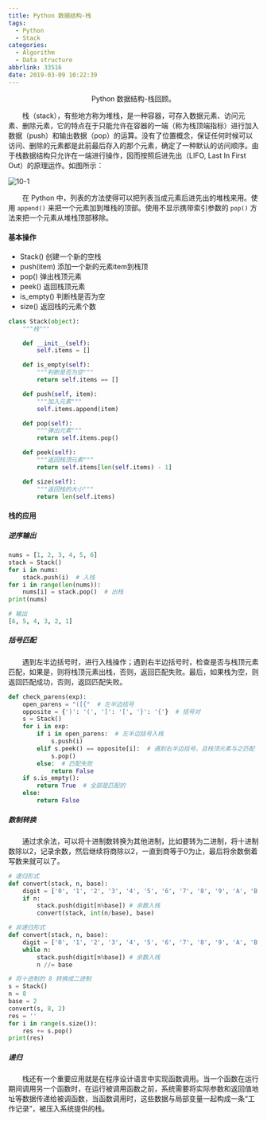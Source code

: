 ```yaml
---
title: Python 数据结构-栈
tags:
  - Python
  - Stack
categories: 
  - Algorithm
  - Data structure
abbrlink: 33516
date: 2019-03-09 10:22:39
---
```


<center>Python 数据结构-栈回顾。</center>
<!--more-->

　　栈（stack），有些地方称为堆栈，是一种容器，可存入数据元素、访问元素、删除元素，它的特点在于只能允许在容器的一端（称为栈顶端指标）进行加入数据（push）和输出数据（pop）的运算。没有了位置概念，保证任何时候可以访问、删除的元素都是此前最后存入的那个元素，确定了一种默认的访问顺序。由于栈数据结构只允许在一端进行操作，因而按照后进先出（LIFO, Last In First Out）的原理运作。如图所示：

![10-1](http://fzy-blog.oss-cn-shenzhen.aliyuncs.com/2019/2/10-1.jpg)

　　在 Python 中，列表的方法使得可以把列表当成元素后进先出的堆栈来用。使用 `append()` 来把一个元素加到堆栈的顶部。使用不显示携带索引参数的 `pop()` 方法来把一个元素从堆栈顶部移除。

#### 基本操作

- Stack() 创建一个新的空栈
- push(item) 添加一个新的元素item到栈顶
- pop() 弹出栈顶元素
- peek() 返回栈顶元素
- is_empty() 判断栈是否为空
- size() 返回栈的元素个数

```python
class Stack(object):
    """栈"""

    def __init__(self):
        self.items = []

    def is_empty(self):
        """判断是否为空"""
        return self.items == []

    def push(self, item):
        """加入元素"""
        self.items.append(item)

    def pop(self):
        """弹出元素"""
        return self.items.pop()

    def peek(self):
        """返回栈顶元素"""
        return self.items[len(self.items) - 1]

    def size(self):
        """返回栈的大小"""
        return len(self.items)
```

#### 栈的应用

##### 逆序输出 

```python
nums = [1, 2, 3, 4, 5, 6]
stack = Stack()
for i in nums:
    stack.push(i)  # 入栈
for i in range(len(nums)):
    nums[i] = stack.pop()  # 出栈
print(nums)

# 输出
[6, 5, 4, 3, 2, 1]
```

##### 括号匹配

　　遇到左半边括号时，进行入栈操作；遇到右半边括号时，检查是否与栈顶元素匹配，如果是，则将栈顶元素出栈，否则，返回匹配失败。最后，如果栈为空，则返回匹配成功，否则，返回匹配失败。

```python
def check_parens(exp):
    open_parens = "([{"  # 左半边括号
    opposite = {')': '(', ']': '[', '}': '{'}  # 括号对
    s = Stack()
    for i in exp:
        if i in open_parens:  # 左半边括号入栈
            s.push(i)
        elif s.peek() == opposite[i]:  # 遇到右半边括号，且栈顶元素与之匹配
            s.pop()
        else:  # 匹配失败
            return False
    if s.is_empty():
        return True  # 全部是匹配的
    else:
        return False
```

##### 数制转换

　　通过求余法，可以将十进制数转换为其他进制，比如要转为二进制，将十进制数除以2，记录余数，然后继续将商除以2，一直到商等于0为止，最后将余数倒着写数来就可以了。

```python
# 递归形式
def convert(stack, n, base):
    digit = ['0', '1', '2', '3', '4', '5', '6', '7', '8', '9', 'A', 'B', 'C', 'D', 'E', 'F']
    if n:
        stack.push(digit[n%base]) # 余数入栈
        convert(stack, int(n/base), base)

# 非递归形式
def convert(stack, n, base):
    digit = ['0', '1', '2', '3', '4', '5', '6', '7', '8', '9', 'A', 'B', 'C', 'D', 'E', 'F']
    while n:
        stack.push(digit[n%base]) # 余数入栈
        n //= base

# 将十进制的 8 转换成二进制
s = Stack()
n = 8
base = 2
convert(s, 8, 2)
res = ''
for i in range(s.size()):
    res += s.pop()
print(res)
```

##### 递归

　　栈还有一个重要应用就是在程序设计语言中实现函数调用。当一个函数在运行期间调用另一个函数时，在运行被调用函数之前，系统需要将实际参数和返回值地址等数据传递给被调函数，当函数调用时，这些数据与局部变量一起构成一条“工作记录”，被压入系统提供的栈。
